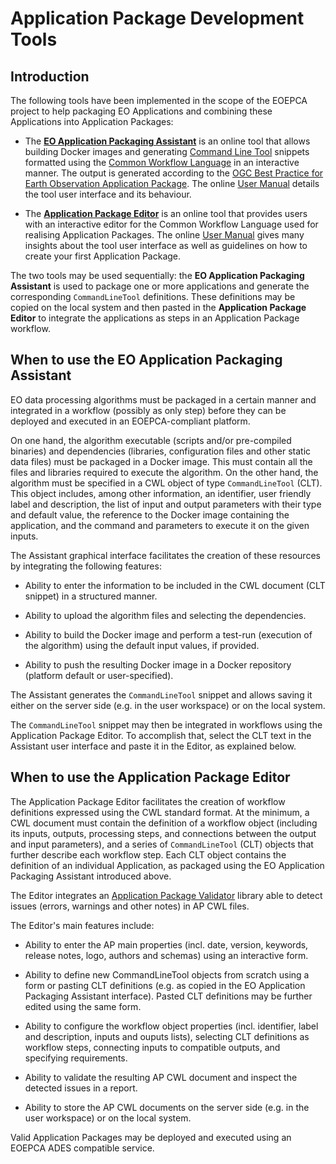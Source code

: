 # Application Package Development Tools

## Introduction

The following tools have been implemented in the scope of the EOEPCA project to help packaging EO Applications and combining these Applications into Application Packages:

- The [**EO Application Packaging Assistant**](https://eoepca.readthedocs.io/projects/eo-app-packaging-assistant/en/latest/) is an online tool that allows building Docker images and generating [Command Line Tool](https://www.commonwl.org/v1.0/CommandLineTool.html) snippets formatted using the [Common Workflow Language](https://www.commonwl.org/) in an interactive manner. The output is generated according to the [OGC Best Practice for Earth Observation Application Package](https://docs.ogc.org/bp/20-089r1.html). The online [User Manual](https://eoepca.readthedocs.io/projects/eo-app-packaging-assistant/en/latest/user-manual/) details the tool user interface and its behaviour.

- The [**Application Package Editor**](https://eoepca.readthedocs.io/projects/eo-app-package-editor/en/latest/) is an online tool that provides users with an interactive editor for the Common Workflow Language used for realising Application Packages. The online [User Manual](https://eoepca.readthedocs.io/projects/eo-app-package-editor/en/latest/user-manual/) gives many insights about the tool user interface as well as guidelines on how to create your first Application Package.

The two tools may be used sequentially: the **EO Application Packaging Assistant** is used to package one or more applications and generate the corresponding `CommandLineTool` definitions. These definitions may be copied on the local system and then pasted in the **Application Package Editor** to integrate the applications as steps in an Application Package workflow.

## When to use the EO Application Packaging Assistant

EO data processing algorithms must be packaged in a certain manner and integrated in a workflow (possibly as only step) before they can be deployed and executed in an EOEPCA-compliant platform.

On one hand, the algorithm executable (scripts and/or pre-compiled binaries) and dependencies (libraries, configuration files and other static data files) must be packaged in a Docker image. This must contain all the files and libraries required to execute the algorithm.
On the other hand, the algorithm must be specified in a CWL object of type `CommandLineTool` (CLT). This object includes, among other information, an identifier, user friendly label and description, the list of input and output parameters with their type and default value, the reference to the Docker image containing the application, and the command and parameters to execute it on the given inputs.

The Assistant graphical interface facilitates the creation of these resources by integrating the following features:

- Ability to enter the information to be included in the CWL document (CLT snippet) in a structured manner.

- Ability to upload the algorithm files and selecting the dependencies.

- Ability to build the Docker image and perform a test-run (execution of the algorithm) using the default input values, if provided.

- Ability to push the resulting Docker image in a Docker repository (platform default or user-specified).

The Assistant generates the `CommandLineTool` snippet and allows saving it either on the server side (e.g. in the user workspace) or on the local system.

The `CommandLineTool` snippet may then be integrated in workflows using the Application Package Editor. To accomplish that, select the CLT text in the Assistant user interface and paste it in the Editor, as explained below.


## When to use the Application Package Editor

The Application Package Editor facilitates the creation of workflow definitions expressed using the CWL standard format. At the minimum, a CWL document must contain the definition of a workflow object (including its inputs, outputs, processing steps, and connections between the output and input parameters), and a series of `CommandLineTool` (CLT) objects that further describe each workflow step. Each CLT object contains the definition of an individual Application, as packaged using the EO Application Packaging Assistant introduced above.

The Editor integrates an [Application Package Validator](https://github.com/EOEPCA/app-package-validation) library able to detect issues (errors, warnings and other notes) in AP CWL files.

The Editor's main features include:

- Ability to enter the AP main properties (incl. date, version, keywords, release notes, logo, authors and schemas) using an interactive form.

- Ability to define new CommandLineTool objects from scratch using a form or pasting CLT definitions (e.g. as copied in the EO Application Packaging Assistant interface). Pasted CLT definitions may be further edited using the same form.

- Ability to configure the workflow object properties (incl. identifier, label and description, inputs and ouputs lists), selecting CLT definitions as workflow steps, connecting inputs to compatible outputs, and specifying requirements.

- Ability to validate the resulting AP CWL document and inspect the detected issues in a report.

- Ability to store the AP CWL documents on the server side (e.g. in the user workspace) or on the local system.

Valid Application Packages may be deployed and executed using an EOEPCA ADES compatible service.
